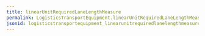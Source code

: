 ```yaml
---
title: linearUnitRequiredLaneLengthMeasure
permalink: LogisticsTransportEquipment.linearUnitRequiredLaneLengthMeasure.html
jsonid: logisticstransportequipment_linearunitrequiredlanelengthmeasure
---
```

